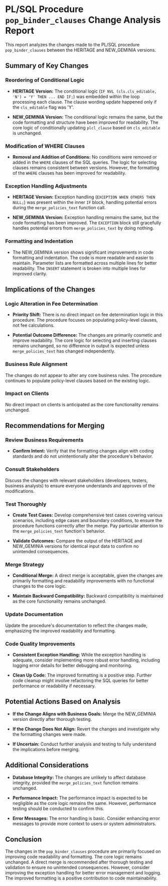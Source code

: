 # PL/SQL Procedure `pop_binder_clauses` Change Analysis Report

This report analyzes the changes made to the PL/SQL procedure `pop_binder_clauses` between the HERITAGE and NEW_GEMINIA versions.

## Summary of Key Changes

### Reordering of Conditional Logic

- **HERITAGE Version:** The conditional logic (`IF NVL (cls.cls_editable, 'N') = 'Y' THEN ... END IF;`) was embedded within the loop processing each clause.  The clause wording update happened only if the `cls_editable` flag was 'Y'.

- **NEW_GEMINIA Version:** The conditional logic remains the same, but the code formatting and structure have been improved for readability.  The core logic of conditionally updating `plcl_clause` based on `cls_editable` is unchanged.

### Modification of WHERE Clauses

- **Removal and Addition of Conditions:** No conditions were removed or added in the `WHERE` clauses of the SQL queries. The logic for selecting clauses remains consistent between versions.  However, the formatting of the `WHERE` clauses has been improved for readability.

### Exception Handling Adjustments

- **HERITAGE Version:** Exception handling (`EXCEPTION WHEN OTHERS THEN NULL;`) was present within the inner `IF` block, handling potential errors during the `merge_policies_text` function call.

- **NEW_GEMINIA Version:** Exception handling remains the same, but the code formatting has been improved.  The `EXCEPTION` block still gracefully handles potential errors from `merge_policies_text` by doing nothing.

### Formatting and Indentation

- The NEW_GEMINIA version shows significant improvements in code formatting and indentation.  The code is more readable and easier to maintain.  Parameter lists are formatted across multiple lines for better readability.  The `INSERT` statement is broken into multiple lines for improved clarity.


## Implications of the Changes

### Logic Alteration in Fee Determination

- **Priority Shift:** There is no direct impact on fee determination logic in this procedure. The procedure focuses on populating policy-level clauses, not fee calculations.

- **Potential Outcome Difference:** The changes are primarily cosmetic and improve readability.  The core logic for selecting and inserting clauses remains unchanged, so no difference in output is expected unless `merge_policies_text` has changed independently.

### Business Rule Alignment

The changes do not appear to alter any core business rules. The procedure continues to populate policy-level clauses based on the existing logic.

### Impact on Clients

No direct impact on clients is anticipated as the core functionality remains unchanged.

## Recommendations for Merging

### Review Business Requirements

- **Confirm Intent:** Verify that the formatting changes align with coding standards and do not unintentionally alter the procedure's behavior.

### Consult Stakeholders

Discuss the changes with relevant stakeholders (developers, testers, business analysts) to ensure everyone understands and approves of the modifications.

### Test Thoroughly

- **Create Test Cases:** Develop comprehensive test cases covering various scenarios, including edge cases and boundary conditions, to ensure the procedure functions correctly after the merge.  Pay particular attention to the `merge_policies_text` function's behavior.

- **Validate Outcomes:** Compare the output of the HERITAGE and NEW_GEMINIA versions for identical input data to confirm no unintended consequences.

### Merge Strategy

- **Conditional Merge:** A direct merge is acceptable, given the changes are primarily formatting and readability improvements with no functional changes to the core logic.

- **Maintain Backward Compatibility:** Backward compatibility is maintained as the core functionality remains unchanged.

### Update Documentation

Update the procedure's documentation to reflect the changes made, emphasizing the improved readability and formatting.

### Code Quality Improvements

- **Consistent Exception Handling:** While the exception handling is adequate, consider implementing more robust error handling, including logging error details for better debugging and monitoring.

- **Clean Up Code:** The improved formatting is a positive step.  Further code cleanup might involve refactoring the SQL queries for better performance or readability if necessary.


## Potential Actions Based on Analysis

- **If the Change Aligns with Business Goals:** Merge the NEW_GEMINIA version directly after thorough testing.

- **If the Change Does Not Align:**  Revert the changes and investigate why the formatting changes were made.

- **If Uncertain:** Conduct further analysis and testing to fully understand the implications before merging.


## Additional Considerations

- **Database Integrity:** The changes are unlikely to affect database integrity, provided the `merge_policies_text` function remains unchanged.

- **Performance Impact:** The performance impact is expected to be negligible as the core logic remains the same.  However, performance testing should be conducted to confirm this.

- **Error Messages:** The error handling is basic.  Consider enhancing error messages to provide more context to users or system administrators.


## Conclusion

The changes in the `pop_binder_clauses` procedure are primarily focused on improving code readability and formatting.  The core logic remains unchanged.  A direct merge is recommended after thorough testing and validation to ensure no unintended consequences.  However,  consider improving the exception handling for better error management and logging.  The improved formatting is a positive contribution to code maintainability.

